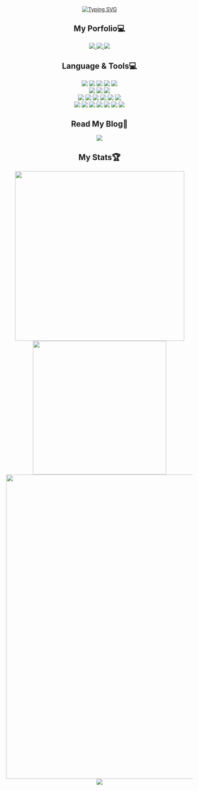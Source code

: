 <div align="center">
<a href="https://git.io/typing-svg"><img src="https://readme-typing-svg.demolab.com?font=Anta&size=70&duration=3000&color=FE428E&center=true&vCenter=true&multiline=true&repeat=false&random=false&width=810&height=200&lines=Hello%2CWorld!+;I'm+Hyeokmo" alt="Typing SVG" /></a>
</div>
<h2 align="center" dir="auto">My Porfolio💻</h2>
<div align="center">
  <a href="https://zenn.dev/eldorado215/articles/7d73cc24b656ec"> 
  <img src="https://img.shields.io/badge/Portfolio Web Site-232F3E?style=for-the-badge&logo=AmazonAws&logoColor=orange"/>
  </a>
  <a href="https://github.com/HyonHyonKOR/team-project-refact">
    <img src="https://img.shields.io/badge/SOURCE CODE & README-181717?style=for-the-badge&logo=Github&logoColor=orange"/>
  </a>
  <a href="https://zenn.dev/eldorado215/articles/7d73cc24b656ec">
    <img src="https://img.shields.io/badge/Portfolio Review-3EA8FF?style=for-the-badge&logo=Zenn&logoColor=white"/>
  </a>
</div>

<h2 align="center" dir="auto">Language & Tools💻</h2>
<div align="center">
  <div align="center">
   <img src="https://img.shields.io/badge/Java-1C9AD6?style=for-the-badge&logo=Java&logoColor=orange"/>
   <img src="https://img.shields.io/badge/HTML5-E34F26?style=for-the-badge&logo=HTML5&logoColor=white"/>
   <img src="https://img.shields.io/badge/CSS3-1572B6?style=for-the-badge&logo=CSS3&logoColor=white"/>
   <img src="https://img.shields.io/badge/JavaScript-F7DF1E?style=for-the-badge&logo=JavaScript&logoColor=black"/>
   <img src ="https://img.shields.io/badge/Python-3776AB.svg?&style=for-the-badge&logo=Python&logoColor=white"/>
  </div>
  <div align="center">
   <img src="https://img.shields.io/badge/MySQL-4479A1?style=for-the-badge&logo=MySQL&logoColor=white"/>
   <img src="https://img.shields.io/badge/Oracle-F80000?style=for-the-badge&logo=Oracle&logoColor=white"/>
   <img src="https://img.shields.io/badge/MyBatis-030303?style=for-the-badge&logo=MyBatis&logoColor=white"/>
  </div>
  <div align="center">
   <img src="https://img.shields.io/badge/SpringBoot-6DB33F?style=for-the-badge&logo=springboot&logoColor=white"/>
   <img src="https://img.shields.io/badge/Spring-6DB33F?style=for-the-badge&logo=spring&logoColor=white"/>
   <img src="https://img.shields.io/badge/Thymeleaf-005F0F?style=for-the-badge&logo=Thymeleaf&logoColor=white"/>
   <img src="https://img.shields.io/badge/Gradle-02303A?style=for-the-badge&logo=Gradle&logoColor=white"/>
   <img src="https://img.shields.io/badge/Maven-C71A36?style=for-the-badge&logo=ApacheMaven&logoColor=white"/>
   <img src="https://img.shields.io/badge/React-61DAFB?style=for-the-badge&logo=React&logoColor=white"/>
  </div>
  <div align="center">
    <img src="https://img.shields.io/badge/IntelliJ-000000?style=for-the-badge&logo=IntelliJIdea&logoColor=white"/>
    <img src="https://img.shields.io/badge/Eclipse-2C2255?style=for-the-badge&logo=EclipseIde&logoColor=white"/>
    <img src="https://img.shields.io/badge/Visual Studio Code-007ACC?style=for-the-badge&logo=VisualStudioCode&logoColor=white"/>
    <img src="https://img.shields.io/badge/Figma-F24E1E?style=for-the-badge&logo=Figma&logoColor=white"/>
    <img src="https://img.shields.io/badge/Git-F05032?style=for-the-badge&logo=Git&logoColor=white"/>
    <img src="https://img.shields.io/badge/GitHub-181717?style=for-the-badge&logo=GitHub&logoColor=white"/>
    <img src="https://img.shields.io/badge/Amazon AWS-232F3E?style=for-the-badge&logo=AmazonAws&logoColor=white"/>
  </div>  
</div>
<h2 align="center" dir="auto">Read My Blog📖</h2>
<div align="center">
  <a href="https://zenn.dev/eldorado215">
  <img src="https://img.shields.io/badge/Zenn-3EA8FF?style=for-the-badge&logo=Zenn&logoColor=white"/>
  </a>
</div>
<h2 align="center" dir="auto">My Stats🏆</h2>  
<div align="center">
  <img  width="457" src="https://github-readme-stats.vercel.app/api?username=HyonHyonKOR&theme=radical"/>
  <img  width="360" src="https://github-readme-stats.vercel.app/api/top-langs/?username=HyonHyonKOR&layout=compact&theme=radical"/>
</div>
<div align="center">
<img width="820" src="https://github-readme-activity-graph.vercel.app/graph?username=HyonHyonKOR&theme=github" >
</div>
<div align="center">
<img src="https://github-readme-streak-stats.herokuapp.com/?user=HyonHyonKOR&theme=radical"/>
</div>


<!--
**HyonHyonKOR/HyonHyonKOR** is a ✨ _special_ ✨ repository because its `README.md` (this file) appears on your GitHub profile.

Here are some ideas to get you started:

- 🔭 I’m currently working on ...
- 🌱 I’m currently learning ...
- 👯 I’m looking to collaborate on ...
- 🤔 I’m looking for help with ...
- 💬 Ask me about ...
- 📫 How to reach me: ...
- 😄 Pronouns: ...
- ⚡ Fun fact: ...
-->
